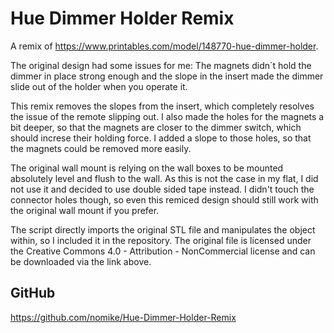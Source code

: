 # Hue Dimmer Holder Remix

A remix of https://www.printables.com/model/148770-hue-dimmer-holder.

The original design had some issues for me: The magnets didn´t hold the dimmer in place strong enough and the slope in the insert made the dimmer slide out of the holder when you operate it.

This remix removes the slopes from the insert, which completely resolves the issue of the remote slipping out. I also made the holes for the magnets a bit deeper, so that the magnets are closer to the dimmer switch, which should increse their holding force. I added a slope to those holes, so that the magnets could be removed more easily.

The original wall mount is relying on the wall boxes to be mounted absolutely level and flush to the wall. As this is not the case in my flat, I did not use it and decided to use double sided tape instead. I didn't touch the connector holes though, so even this remiced design should still work with the original wall mount if you prefer.

The script directly imports the original STL file and manipulates the object within, so I included it in the repository. The original file is licensed under the Creative Commons 4.0 - Attribution - NonCommercial license and can be downloaded via the link above.

## GitHub

https://github.com/nomike/Hue-Dimmer-Holder-Remix